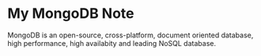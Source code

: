 # My MongoDB Note

MongoDB is an open-source, cross-platform, document oriented database, high performance, high availabity and leading NoSQL database.


